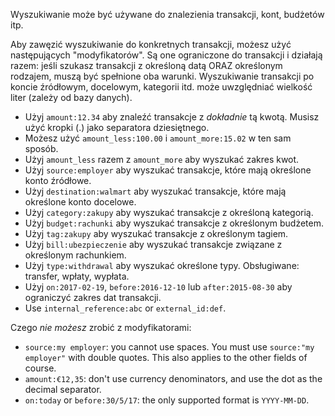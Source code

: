 Wyszukiwanie może być używane do znalezienia transakcji, kont, budżetów itp.

Aby zawęzić wyszukiwanie do konkretnych transakcji, możesz użyć następujących "modyfikatorów". Są one ograniczone do transakcji i działają razem: jeśli szukasz transakcji z określoną datą ORAZ określonym rodzajem, muszą być spełnione oba warunki. Wyszukiwanie transakcji po koncie źródłowym, docelowym, kategorii itd. może uwzględniać wielkość liter (zależy od bazy danych).

* Użyj `amount:12.34` aby znaleźć transakcje z *dokładnie* tą kwotą. Musisz użyć kropki (.) jako separatora dziesiętnego.
* Możesz użyć `amount_less:100.00` i `amount_more:15.02` w ten sam sposób.
* Użyj `amount_less` razem z `amount_more` aby wyszukać zakres kwot.
* Użyj `source:employer` aby wyszukać transakcje, które mają określone konto źródłowe.
* Użyj `destination:walmart` aby wyszukać transakcje, które mają określone konto docelowe.
* Użyj `category:zakupy` aby wyszukać transakcje z określoną kategorią.
* Użyj `budget:rachunki` aby wyszukać transakcje z określonym budżetem.
* Użyj `tag:zakupy` aby wyszukać transakcje z określonym tagiem.
* Użyj `bill:ubezpieczenie` aby wyszukać transakcje związane z określonym rachunkiem.
* Użyj `type:withdrawal` aby wyszukać określone typy. Obsługiwane: transfer, wpłaty, wypłata.
* Użyj `on:2017-02-19`, `before:2016-12-10` lub `after:2015-08-30` aby ograniczyć zakres dat transakcji.
* Use `internal_reference:abc` or `external_id:def`.

Czego *nie możesz* zrobić z modyfikatorami:

* `source:my employer`: you cannot use spaces. You must use `source:"my employer"` with double quotes. This also applies to the other fields of course.
* `amount:€12,35`: don't use currency denominators, and use the dot as the decimal separator.
* `on:today` or `before:30/5/17`: the only supported format is `YYYY-MM-DD`.